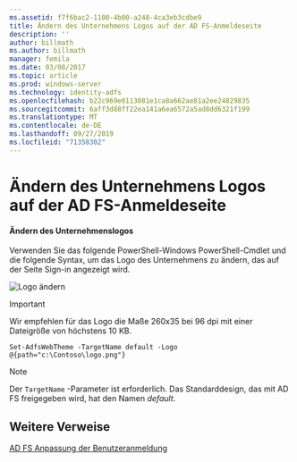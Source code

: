 ```yaml
---
ms.assetid: f7f6bac2-1100-4b00-a248-4ca3eb3cdbe9
title: Ändern des Unternehmens Logos auf der AD FS-Anmeldeseite
description: ''
author: billmath
ms.author: billmath
manager: femila
ms.date: 03/08/2017
ms.topic: article
ms.prod: windows-server
ms.technology: identity-adfs
ms.openlocfilehash: b22c969e0113081e1ca8a662ae81a2ee24829835
ms.sourcegitcommit: 6aff3d88ff22ea141a6ea6572a5ad8dd6321f199
ms.translationtype: MT
ms.contentlocale: de-DE
ms.lasthandoff: 09/27/2019
ms.locfileid: "71358302"
---
```

# <a name="changing-the-company-logo-on-the-ad-fs-sign-in-page"></a>Ändern des Unternehmens Logos auf der AD FS-Anmeldeseite

#### <a name="change-company-logo"></a>Ändern des Unternehmenslogos  
Verwenden Sie das folgende PowerShell-Windows PowerShell-Cmdlet und die folgende Syntax, um das Logo des Unternehmens zu ändern, das auf der Seite Sign\-in angezeigt wird.  

![Logo ändern](media/AD-FS-user-sign-in-customization/ADFS_Blue_Custom2.png)
  
> [!IMPORTANT]  
> Wir empfehlen für das Logo die Maße 260x35 bei 96 dpi mit einer Dateigröße von höchstens 10 KB.  
  
    
    Set-AdfsWebTheme -TargetName default -Logo @{path="c:\Contoso\logo.png"}  

  
> [!NOTE]  
> Der `TargetName` -Parameter ist erforderlich. Das Standarddesign, das mit AD FS freigegeben wird, hat den Namen *default*.  

## <a name="additional-references"></a>Weitere Verweise 
[AD FS Anpassung der Benutzeranmeldung](AD-FS-user-sign-in-customization.md)  
